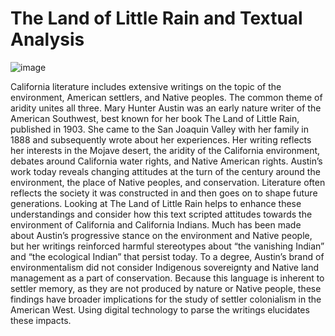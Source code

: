 # The Land of Little Rain and Textual Analysis
![image](https://github.com/tmirwin85/Dig101_Irwin-Sum23/assets/134334943/596dd99a-9df7-4f52-a04a-d76abc7cf11f)

California literature includes extensive writings on the topic of the environment, American settlers, and Native peoples. The common theme of aridity unites all three. Mary Hunter Austin was an early nature writer of the American Southwest, best known for her book The Land of Little Rain, published in 1903. She came to the San Joaquin Valley with her family in 1888 and subsequently wrote about her experiences. Her writing reflects her interests in the Mojave desert, the aridity of the California environment, debates around California water rights, and Native American rights. Austin’s work today reveals changing attitudes at the turn of the century around the environment, the place of Native peoples, and conservation. Literature often reflects the society it was constructed in and then goes on to shape future generations. Looking at The Land of Little Rain helps to enhance these understandings and consider how this text scripted attitudes towards the environment of California and California Indians. Much has been made about Austin’s progressive stance on the environment and Native people, but her writings reinforced harmful stereotypes about “the vanishing Indian” and “the ecological Indian” that persist today. To a degree, Austin’s brand of environmentalism did not consider Indigenous sovereignty and Native land management as a part of conservation. Because this language is inherent to settler memory, as they are not produced by nature or Native people, these findings have broader implications for the study of settler colonialism in the American West. Using digital technology to parse the writings elucidates these impacts.
